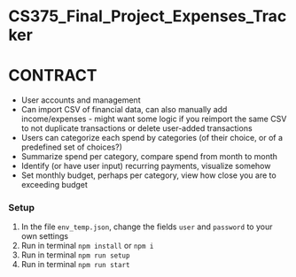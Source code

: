 # CS375_Final_Project_Expenses_Tracker

# CONTRACT

- User accounts and management
- Can import CSV of financial data, can also manually add income/expenses - might want some logic if you reimport the same CSV to not duplicate transactions or delete user-added transactions
- Users can categorize each spend by categories (of their choice, or of a predefined set of choices?)
- Summarize spend per category, compare spend from month to month
- Identify (or have user input) recurring payments, visualize somehow
- Set monthly budget, perhaps per category, view how close you are to exceeding budget

### Setup
1. In the file `env_temp.json`, change the fields `user` and `password` to your own settings
2. Run in terminal `npm install` or `npm i`
3. Run in terminal `npm run setup`
4. Run in terminal `npm run start`
